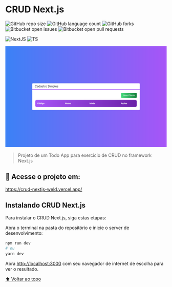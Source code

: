 # CRUD Next.js

![GitHub repo size](https://img.shields.io/github/repo-size/thalesms2/crud-nextjs?style=for-the-badge)
![GitHub language count](https://img.shields.io/github/languages/count/thalesms2/crud-nextjs?style=for-the-badge)
![GitHub forks](https://img.shields.io/github/forks/thalesms2/crud-nextjs?style=for-the-badge)
![Bitbucket open issues](https://img.shields.io/bitbucket/issues/thalesms2/crud-nextjs?style=for-the-badge)
![Bitbucket open pull requests](https://img.shields.io/bitbucket/pr-raw/thalesms2/crud-nextjs?style=for-the-badge)

![NextJS](https://img.shields.io/badge/-Next.js-blue?style=for-the-badge)
![TS](https://img.shields.io/badge/-TS-blue?style=for-the-badge)

<img src="public/readme-img.png" alt="exemplo imagem">

> Projeto de um Todo App para exercicio de CRUD no framework Next.js

## 🚀 Acesse o projeto em:

https://crud-nextjs-weld.vercel.app/

## Instalando CRUD Next.js

Para instalar o CRUD Next.js, siga estas etapas:

Abra o terminal na pasta do repositório e inicie o server de desenvolvimento:

```bash
npm run dev
# ou
yarn dev
```

Abra [http://localhost:3000](http://localhost:3000) com seu navegador de internet de escolha para ver o resultado.

[⬆ Voltar ao topo](#nome-do-projeto)<br>